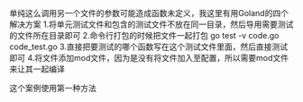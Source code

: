 单纯这么调用另一个文件的参数可能造成函数未定义，我这里有用Goland的四个解决方案
1.将单元测试文件和包含的测试文件不放在同一目录，然后导用需要测试的文件所在目录即可
2.命令行打包的时候把文件一起打包  go test -v code.go  code_test.go
3.直接把要测试的哪个函数写在这个测试文件里面，然后直接测试即可
4.将文件添加mod文件，因为是没有将文件加入至配置，所以需要mod文件来让其一起编译


这个案例使用第一种方法
